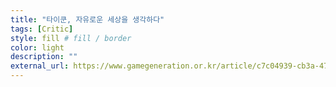```yaml
---
title: "타이쿤, 자유로운 세상을 생각하다"
tags: [Critic]
style: fill # fill / border  
color: light
description: ""
external_url: https://www.gamegeneration.or.kr/article/c7c04939-cb3a-47f2-8489-356f0f2e46d2
---
```

